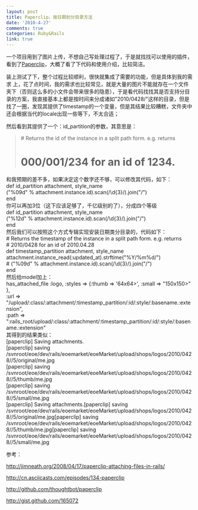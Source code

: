 ```yaml
---
layout: post
title: Paperclip，按日期划分目录方法
date: '2010-4-27'
comments: true
categories: Ruby&Rails
link: true
---
```

一个项目用到了图片上传，不想自己写处理过程了，于是就找找可以使用的插件，看到了<a href="http://www.thoughtbot.com/projects/paperclip" target="_blank">Paperclip</a>，大概了看了下代码和使用介绍，比较简洁。

装上测试了下，整个过程比较顺利，很快就集成了需要的功能，但是具体到我的需求 上，花了点时间，我的需求也比较常见，就是大量的图片不能就存在一个文件夹下（否则这么多的小文件会带来很多的隐患），于是看代码找找其是否支持分目录的方案，我直接基本上都是按时间来分成诸如"2010/0428/"这样的目录，但是找了一圈，发现其提供了timestamp的一个变量，但是其结果比较糟糕，文件夹中还会根据当代的locale出现一些等下，不太合适；

然后看到其提供了一个：id_partition的参数，其意思是：
<blockquote># Returns the id of the instance in a split path form. e.g. returns

# 000/001/234 for an id of 1234.</blockquote>
<div id="_mcePaste">和我预期的差不多，如果决定这个数字还不够，可以修改其代码，如下：</div>
<div>
<div>def id_partition attachment, style_name</div>
<div>("%09d" % attachment.instance.id).scan(/\d{3}/).join("/")</div>
<div>end</div>
<div>你可以再加3位（这下应该足够了，千亿级别的了），分成四个等级</div>
<div>
<div>def id_partition attachment, style_name</div>
<div>("%12d" % attachment.instance.id).scan(/\d{3}/).join("/")</div>
<div>end</div>
</div>
<div></div>
<div>然后我们可以按照这个方式专辑实现安装日期类分目录的，代码如下：</div>
<div>
<div># Returns the timestamp of the instance in a split path form. e.g. returns</div>
<div># 2010/0428 for an id of 2010.04.28</div>
<div>def timestamp_partition attachment, style_name</div>
<div>attachment.instance_read(:updated_at).strftime("%Y/%m%d/")</div>
<div># ("%09d" % attachment.instance.id).scan(/\d{3}/).join("/")</div>
<div>end</div>
</div>
<div>然后给model加上：</div>
<div>
<div>has_attached_file :logo, :styles =&gt; {:thumb =&gt; '64x64&gt;', :small =&gt; "150x150&gt;" },</div>
<div>:url =&gt; "/upload/:class/:attachment/:timestamp_partition/:id/:style/:basename.:extension",</div>
<div>:path =&gt; ":rails_root/upload/:class/:attachment/:timestamp_partition/:id/:style/:basename.:extension"</div>
<div></div>
</div>
<div>其得到的结果类似：</div>
</div>
<div>[paperclip] Saving attachments.</div>
<div id="_mcePaste">[paperclip] saving /svnroot/eoe/dev/rails/eoemarket/eoeMarket/upload/shops/logos/2010/0428//5/original/me.jpg</div>
<div id="_mcePaste">[paperclip] saving /svnroot/eoe/dev/rails/eoemarket/eoeMarket/upload/shops/logos/2010/0428//5/thumb/me.jpg</div>
<div id="_mcePaste">[paperclip] saving /svnroot/eoe/dev/rails/eoemarket/eoeMarket/upload/shops/logos/2010/0428//5/small/me.jpg</div>
[paperclip] Saving attachments.[paperclip] saving /svnroot/eoe/dev/rails/eoemarket/eoeMarket/upload/shops/logos/2010/0428//5/original/me.jpg[paperclip] saving /svnroot/eoe/dev/rails/eoemarket/eoeMarket/upload/shops/logos/2010/0428//5/thumb/me.jpg[paperclip] saving /svnroot/eoe/dev/rails/eoemarket/eoeMarket/upload/shops/logos/2010/0428//5/small/me.jpg

参考：

http://jimneath.org/2008/04/17/paperclip-attaching-files-in-rails/

http://cn.asciicasts.com/episodes/134-paperclip

http://github.com/thoughtbot/paperclip

http://gist.github.com/165072
